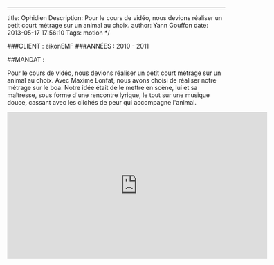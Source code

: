 ---
title: Ophidien
Description: Pour le cours de vidéo, nous devions réaliser un petit court métrage sur un animal au choix.
author: Yann Gouffon
date: 2013-05-17 17:56:10
Tags: motion
*/

###CLIENT : eikonEMF
###ANNÉES : 2010 - 2011

##MANDAT :

Pour le cours de vidéo, nous devions réaliser un petit court métrage sur un animal au choix. Avec Maxime Lonfat, nous avons choisi de réaliser notre métrage sur le boa. Notre idée était de le mettre en scène, lui et sa maîtresse, sous forme d'une rencontre lyrique, le tout sur une musique douce, cassant avec les clichés de peur qui accompagne l'animal. 

<iframe width="601" height="338" frameborder="0" allowfullscreen="" mozallowfullscreen="" webkitallowfullscreen="" src="http://player.vimeo.com/video/35494688?title=0&amp;byline=0&amp;portrait=0&amp;color=2d95e3"></iframe>
